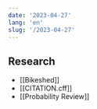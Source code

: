 ```yaml
---
date: '2023-04-27'
lang: 'en'
slug: '/2023-04-27'
---
```


## Research

- [[Bikeshed]]
- [[CITATION.cff]]
- [[Probability Review]]
